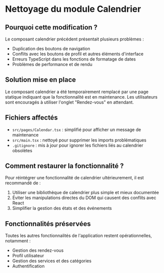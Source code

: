 # Nettoyage du module Calendrier

## Pourquoi cette modification ?

Le composant calendrier précédent présentait plusieurs problèmes :
- Duplication des boutons de navigation
- Conflits avec les boutons de profil et autres éléments d'interface
- Erreurs TypeScript dans les fonctions de formatage de dates
- Problèmes de performance et de rendu

## Solution mise en place

Le composant calendrier a été temporairement remplacé par une page statique indiquant que la fonctionnalité est en maintenance. Les utilisateurs sont encouragés à utiliser l'onglet "Rendez-vous" en attendant.

## Fichiers affectés

- `src/pages/Calendar.tsx` : simplifié pour afficher un message de maintenance
- `src/main.tsx` : nettoyé pour supprimer les imports problématiques
- `.gitignore` : mis à jour pour ignorer les fichiers liés au calendrier obsolètes

## Comment restaurer la fonctionnalité ?

Pour réintégrer une fonctionnalité de calendrier ultérieurement, il est recommandé de :
1. Utiliser une bibliothèque de calendrier plus simple et mieux documentée
2. Éviter les manipulations directes du DOM qui causent des conflits avec React
3. Simplifier la gestion des états et des événements

## Fonctionnalités préservées

Toutes les autres fonctionnalités de l'application restent opérationnelles, notamment :
- Gestion des rendez-vous
- Profil utilisateur
- Gestion des services et des catégories
- Authentification
